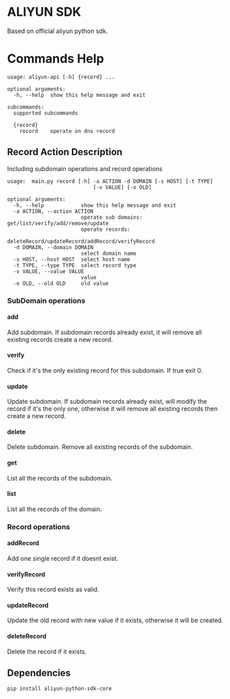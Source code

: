 ALIYUN SDK
==================
Based on official aliyun python sdk.

# Commands Help

```
usage: aliyun-api [-h] {record} ...

optional arguments:
  -h, --help  show this help message and exit

subcommands:
  supported subcommands

  {record}
    record    operate on dns record
```
## Record Action Description

Including subdomain operations and record operations

```$ python main.py record -h
usage:  main.py record [-h] -a ACTION -d DOMAIN [-s HOST] [-t TYPE]
                            [-v VALUE] [-o OLD]

optional arguments:
  -h, --help            show this help message and exit
  -a ACTION, --action ACTION
                        operate sub domains: get/list/verify/add/remove/update
                        operate records:
                        deleteRecord/updateRecord/addRecord/verifyRecord
  -d DOMAIN, --domain DOMAIN
                        select domain name
  -s HOST, --host HOST  select host name
  -t TYPE, --type TYPE  select record type
  -v VALUE, --value VALUE
                        value
  -o OLD, --old OLD     old value

```

### SubDomain operations
####  add
Add subdomain. If subdomain records already exist, it will remove all existing records create a new record.

#### verify
Check if it's the only existing record for this subdomain. If true exit 0.

#### update
Update subdomain. If subdomain records already exist, will modify the record if it's the only one, otherwise it will remove all existing records then create a new record.

#### delete
Delete subdomain. Remove all existing records of the subdomain.

#### get
List all the records of the subdomain.

#### list
List all the records of the domain.

### Record operations
#### addRecord
Add one single record if it doesnt exist.

#### verifyRecord
Verify this record exists as valid.

#### updateRecord
Update the old record with new value if it exists, otherwise it will be created.

#### deleteRecord
Delete the record if it exists.

## Dependencies
```
pip install aliyun-python-sdk-core
```
